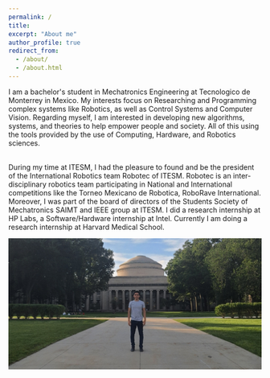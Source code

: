 ```yaml
---
permalink: /
title:
excerpt: "About me"
author_profile: true
redirect_from:
  - /about/
  - /about.html
---
```


<p style='text-align: justify;'>


I am a bachelor's student in Mechatronics Engineering at Tecnologico de Monterrey in Mexico. My interests focus on Researching and Programming complex systems like Robotics, as well as Control Systems and Computer Vision. Regarding myself, I am interested in developing new algorithms, systems, and theories to help empower people and society. All of this using the tools provided by the use of Computing, Hardware, and Robotics sciences.
<br><br>

During my time at ITESM, I had the pleasure to found and be the president of the International Robotics team Robotec of ITESM. Robotec is an inter-disciplinary robotics team participating in National and International competitions like the Torneo Mexicano de Robotica, RoboRave International. Moreover, I was part of the board of directors of the Students Society of Mechatronics SAIMT and IEEE group at ITESM. I did a research internship at HP Labs, a Software/Hardware internship at Intel. Currently I am doing a research internship at Harvard Medical School.
 </p>

![pilatus](/images/mit.jpg)

